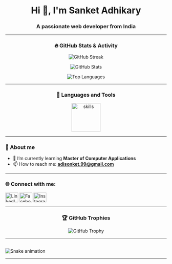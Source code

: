 <h1 align="center">Hi 👋, I'm Sanket Adhikary</h1>
<h3 align="center">A passionate web developer from India</h3>


---

<h3 align="center">🔥 GitHub Stats & Activity</h3>

<p align="center">
  <img src="https://github-readme-streak-stats.herokuapp.com/?user=adisonket&theme=dracula&hide_border=false" alt="GitHub Streak" />
</p>

<p align="center">
  <img src="https://github-readme-stats.vercel.app/api?username=adisonket&show_icons=true&theme=dracula&hide_border=false" alt="GitHub Stats" />
</p>

<p align="center">
  <img src="https://github-readme-stats.vercel.app/api/top-langs/?username=adisonket&layout=compact&theme=dracula&hide_border=false" alt="Top Languages" />
</p>

---

<h3 align="center">🚀 Languages and Tools</h3>

<div align="center">
  <img src="https://skillicons.dev/icons?i=html,css,js,react,nodejs,express,mongodb,mysql,java,python,php,bootstrap,tailwind,figma,cpp,c,laravel,oracle" height="90" alt="skills" />
</div>

---
### 📖 About me

- 🌱 I’m currently learning **Master of Computer Applications**
- 📫 How to reach me: **adisonket.99@gmail.com**

---

<h3 align="left">🌐 Connect with me:</h3>

<p align="left">
  <a href="https://linkedin.com/in/sanket-adhikary-020888253" target="blank"><img align="center" src="https://raw.githubusercontent.com/rahuldkjain/github-profile-readme-generator/master/src/images/icons/Social/linked-in-alt.svg" alt="LinkedIn" height="30" width="40" /></a>
  <a href="https://www.facebook.com/share/1apegg36ua/?mibextid=wwxifr" target="blank"><img align="center" src="https://raw.githubusercontent.com/rahuldkjain/github-profile-readme-generator/master/src/images/icons/Social/facebook.svg" alt="Facebook" height="30" width="40" /></a>
  <a href="https://www.instagram.com/sanket_adhikary?igsh=enrjn205bzvmdmx6&utm_source=qr" target="blank"><img align="center" src="https://raw.githubusercontent.com/rahuldkjain/github-profile-readme-generator/master/src/images/icons/Social/instagram.svg" alt="Instagram" height="30" width="40" /></a>
</p>

---

<h3 align="center">🏆 GitHub Trophies</h3>

<p align="center">
  <img src="https://github-profile-trophy.vercel.app/?username=adisonket&theme=dracula&column=6&margin-w=10&margin-h=10" alt="GitHub Trophy" />
</p>

---

<br clear="both">

<img src="https://raw.githubusercontent.com/maurodesouza/maurodesouza/output/snake.svg" alt="Snake animation" />


---
